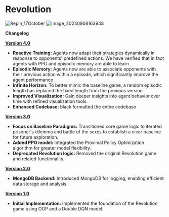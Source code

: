 # Revolution
![Repin_17October](https://github.com/social-ai-uoft/revolutions/assets/29427196/3488423c-29a9-4f8a-970b-ac9fd299a92e)
![Image_20240908163948](https://github.com/user-attachments/assets/c50309d7-4df5-4247-b50c-662d37d0d6d0)


**Changelog**


**[Version 4.0](https://github.com/social-ai-uoft/revolutions/tree/version_4.0)**
* **Reactive Training:** Agents now adapt their strategies dynamically in response to opponents' predefined actions. We have verified that in fact agents with PPO and episodic memory are able to learn
* **Episodic Memory:** Agents now are able to associate opponents with their previous action within a episode, which significantly improve the agent performance
* **Infinite Horizon:** To better mimic the baseline game, a random episodic length has replaced the fixed length from the previous version 
* **Improved Visualization:** Gain deeper insights into agent behavior over time with refined visualization tools. 
* **Enhanced Codebase:**  black formatted the entire codebase

**[Version 3.0](https://github.com/social-ai-uoft/revolutions/pull/32)**

* **Focus on Baseline Paradigms:** Transitioned core game logic to iterated prisoner's dilemma and battle of the sexes to establish a clear baseline for future exploration. 
* **Added PPO model:** Integrated the Proximal Policy Optimization algorithm for greater model flexibility.
* **Deprecated Revolution logic:** Removed the original Revolution game and related functionality.

**[Version 2.0](https://github.com/social-ai-uoft/revolutions/pull/19)**

* **MongoDB Backend:** Introduced MongoDB for logging, enabling efficient data storage and analysis.

**[Version 1.0](https://github.com/social-ai-uoft/revolutions/pull/6)**

* **Initial Implementation:** Implemented the foundation of the Revolution game using OOP and a Double DQN model.

